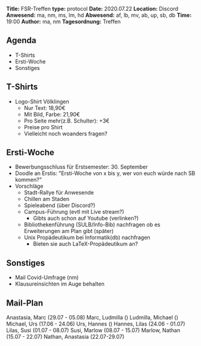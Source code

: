 **Title:** FSR-Treffen
**type:** protocol
**Date:** 2020.07.22
**Location:** Discord
**Anwesend:** ma, nm, ms, lm, hd
**Abwesend:** af, lb, mv, ab, up, sb, db
**Time:** 19:00
**Author:** ma, nm
**Tagesordnung:** Treffen

## Agenda
- T-Shirts
- Ersti-Woche
- Sonstiges

## T-Shirts
- Logo-Shirt Völklingen
	- Nur Text: 18,90€
	- Mit Bild, Farbe: 21,90€
	- Pro Seite mehr(z.B. Schulter): +3€
	- Preise pro Shirt
	- Vielleicht noch woanders fragen?

## Ersti-Woche
- Bewerbungsschluss für Erstsemester: 30. September
- Doodle an Erstis: "Ersti-Woche von x bis y, wer von euch würde nach SB kommen?"
- Vorschläge
	- Stadt-Rallye für Anwesende
	- Chillen am Staden
	- Spieleabend (über Discord?)
	- Campus-Führung (evtl mit Live stream?)
		- Gibts auch schon auf Youtube (verlinken?) 
	- Bibliothekenführung (SULB/Info-Bib) nachfragen ob es Erweiterungen am Plan gibt (später)
	- Unix Propädeutikum bei Informatik(db) nachfragen
	    - Bieten sie auch LaTeX-Propädeutikum an?

## Sonstiges
- Mail Covid-Umfrage (nm)
- Klausureinsichten im Auge behalten

## Mail-Plan
Anastasia, Marc (29.07 - 05.08) 
Marc, Ludmilla ()
Ludmilla, Michael ()
Michael, Urs (17.06 - 24.06)
Urs, Hannes ()
Hannes, Lilas (24.06 - 01.07)
Lilas, Susi (01.07 - 08.07)
Susi, Marlow (08.07 - 15.07)
Marlow, Nathan (15.07 - 22.07)
Nathan, Anastasia (22.07-29.07)
